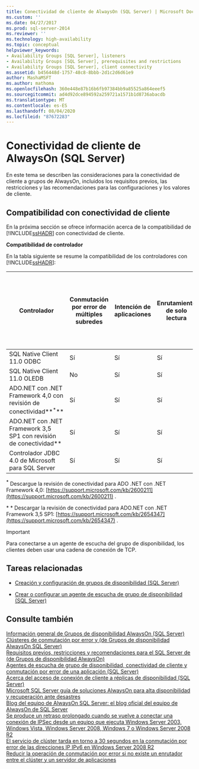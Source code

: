 ```yaml
---
title: Conectividad de cliente de AlwaysOn (SQL Server) | Microsoft Docs
ms.custom: ''
ms.date: 04/27/2017
ms.prod: sql-server-2014
ms.reviewer: ''
ms.technology: high-availability
ms.topic: conceptual
helpviewer_keywords:
- Availability Groups [SQL Server], listeners
- Availability Groups [SQL Server], prerequisites and restrictions
- Availability Groups [SQL Server], client connectivity
ms.assetid: b456448d-1757-48c8-8bbb-2d1c2d6d61e9
author: MashaMSFT
ms.author: mathoma
ms.openlocfilehash: 360e448e87b16b6fb97384bb9a85525a864eeef5
ms.sourcegitcommit: ad4d92dce894592a259721a1571b1d8736abacdb
ms.translationtype: MT
ms.contentlocale: es-ES
ms.lasthandoff: 08/04/2020
ms.locfileid: "87672283"
---
```

# <a name="always-on-client-connectivity-sql-server"></a>Conectividad de cliente de AlwaysOn (SQL Server)
  En este tema se describen las consideraciones para la conectividad de cliente a grupos de AlwaysOn, incluidos los requisitos previos, las restricciones y las recomendaciones para las configuraciones y los valores de cliente.  
  
 
  
##  <a name="client-connectivity-support"></a><a name="ClientConnSupport"></a> Compatibilidad con conectividad de cliente  
 En la próxima sección se ofrece información acerca de la compatibilidad de [!INCLUDE[ssHADR](../../../includes/sshadr-md.md)] con conectividad de cliente.  
  
 **Compatibilidad de controlador**  
  
 En la tabla siguiente se resume la compatibilidad de los controladores con [!INCLUDE[ssHADR](../../../includes/sshadr-md.md)]:  
  
|Controlador|Conmutación por error de múltiples subredes|Intención de aplicaciones|Enrutamiento de solo lectura|Conmutación por error de varias subredes: conmutación por error más rápida del extremo de una sola subred|Conmutación por error de múltiples subredes: resolución de instancias con nombre para las instancias en clúster SQL|  
|------------|----------------------------|------------------------|------------------------|--------------------------------------------------------------------|-----------------------------------------------------------------------------------|  
|SQL Native Client 11.0 ODBC|Sí|Sí|Sí|Sí|Sí|  
|SQL Native Client 11.0 OLEDB|No|Sí|Sí|No|No|  
|ADO.NET con .NET Framework 4,0 con revisión de conectividad**<sup>*</sup>** |Sí|Sí|Sí|Sí|Sí|  
|ADO.NET con .NET Framework 3,5 SP1 con revisión de conectividad**<sup>**</sup>** |Sí|Sí|Sí|Sí|Sí|  
|Controlador JDBC 4.0 de Microsoft para SQL Server|Sí|Sí|Sí|Sí|Sí|  
  
 **<sup>*</sup>** Descargue la revisión de conectividad para ADO .NET con .NET Framework 4,0: [https://support.microsoft.com/kb/2600211](https://support.microsoft.com/kb/2600211) .  
  
 **<sup>**</sup>* * Descargar la revisión de conectividad para ADO.NET con .NET Framework 3,5 SP1: [https://support.microsoft.com/kb/2654347](https://support.microsoft.com/kb/2654347) .  
  
> [!IMPORTANT]  
>  Para conectarse a un agente de escucha del grupo de disponibilidad, los clientes deben usar una cadena de conexión de TCP.  
  
##  <a name="related-tasks"></a><a name="RelatedTasks"></a> Tareas relacionadas  
  
-   [Creación y configuración de grupos de disponibilidad &#40;SQL Server&#41;](creation-and-configuration-of-availability-groups-sql-server.md)  
  
-   [Crear o configurar un agente de escucha de grupo de disponibilidad &#40;SQL Server&#41;](create-or-configure-an-availability-group-listener-sql-server.md)  
  

  
## <a name="see-also"></a>Consulte también  
 [Información general de Grupos de disponibilidad AlwaysOn &#40;SQL Server&#41;](overview-of-always-on-availability-groups-sql-server.md)   
 [Clústeres de conmutación por error y &#40;de Grupos de disponibilidad AlwaysOn SQL Server&#41;](failover-clustering-and-always-on-availability-groups-sql-server.md)   
 [Requisitos previos, restricciones y recomendaciones para el SQL Server de &#40;de Grupos de disponibilidad AlwaysOn&#41;](prereqs-restrictions-recommendations-always-on-availability.md)   
 [Agentes de escucha de grupo de disponibilidad, conectividad de cliente y conmutación por error de una aplicación &#40;SQL Server&#41;](../../listeners-client-connectivity-application-failover.md)   
 [Acerca del acceso de conexión de cliente a réplicas de disponibilidad &#40;SQL Server&#41;](about-client-connection-access-to-availability-replicas-sql-server.md)   
 [Microsoft SQL Server guía de soluciones AlwaysOn para alta disponibilidad y recuperación ante desastres](https://go.microsoft.com/fwlink/?LinkId=227600)   
 [Blog del equipo de AlwaysOn SQL Server: el blog oficial del equipo de AlwaysOn de SQL Server](https://blogs.msdn.com/b/sqlalwayson/)   
 [Se produce un retraso prolongado cuando se vuelve a conectar una conexión de IPSec desde un equipo que ejecuta Windows Server 2003, Windows Vista, Windows Server 2008, Windows 7 o Windows Server 2008 R2](https://support.microsoft.com/kb/980915)   
 [El servicio de clúster tarda en torno a 30 segundos en la conmutación por error de las direcciones IP IPv6 en Windows Server 2008 R2](https://support.microsoft.com/kb/2578113)   
 [Reducir la operación de conmutación por error si no existe un enrutador entre el clúster y un servidor de aplicaciones](https://support.microsoft.com/kb/2582281)  
  
  
